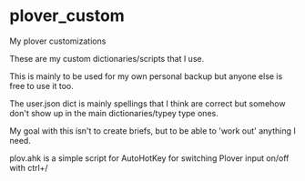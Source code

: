 # plover_custom
My plover customizations

These are my custom dictionaries/scripts that I use.

This is mainly to be used for my own personal backup but anyone else is free to use it too.

The user.json dict is mainly spellings that I think are correct but somehow don't show up in the main dictionaries/typey type ones. 

My goal with this isn't to create briefs, but to be able to 'work out' anything I need.

plov.ahk is a simple script for AutoHotKey for switching Plover input on/off with ctrl+/
